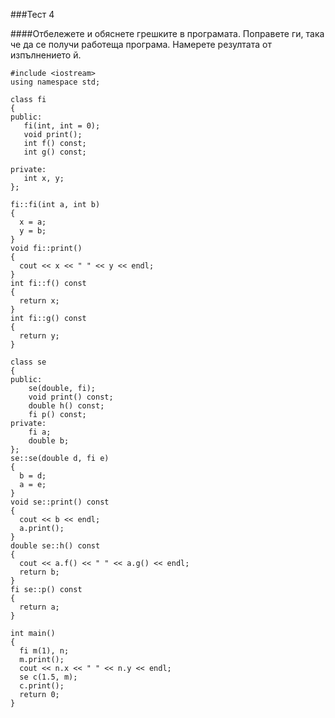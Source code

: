###Тест 4

####Отбележете и обяснете грешките в програмата. Поправете ги, така че да се получи работеща програма. Намерете резултата от изпълнението й.

```
#include <iostream>
using namespace std;

class fi
{
public:
   fi(int, int = 0);
   void print();
   int f() const;
   int g() const;

private:
   int x, y;
};

fi::fi(int a, int b)
{
  x = a;
  y = b;
}
void fi::print()
{
  cout << x << " " << y << endl;
}
int fi::f() const
{
  return x;
}
int fi::g() const
{
  return y;
}

class se
{
public:
    se(double, fi);
    void print() const;
    double h() const;
    fi p() const;
private:
    fi a;
    double b;
};
se::se(double d, fi e)
{
  b = d;
  a = e;
}
void se::print() const
{
  cout << b << endl;
  a.print();
}
double se::h() const
{
  cout << a.f() << " " << a.g() << endl;
  return b;
}
fi se::p() const
{
  return a;
}

int main()
{
  fi m(1), n;
  m.print();
  cout << n.x << " " << n.y << endl;
  se c(1.5, m);
  c.print();
  return 0;
}
```
